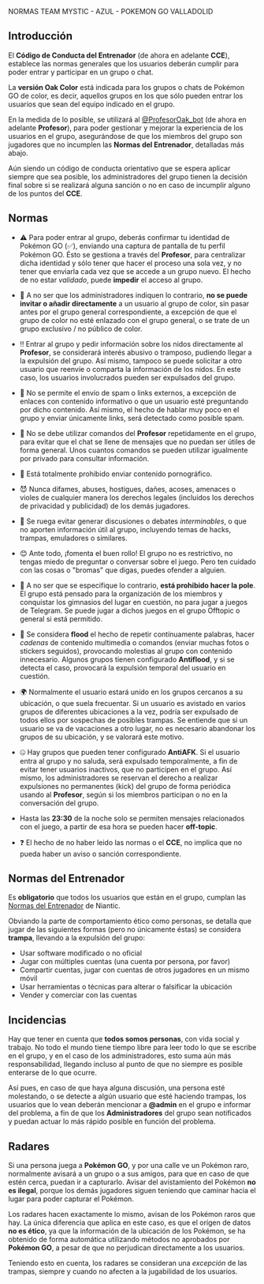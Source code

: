 NORMAS TEAM MYSTIC - AZUL - POKEMON GO VALLADOLID

## Introducción
El **Código de Conducta del Entrenador** (de ahora en adelante **CCE**), establece las normas generales que los usuarios deberán cumplir para poder entrar y participar en un grupo o chat.

La **versión Oak Color** está indicada para los grupos o chats de Pokémon GO de color, es decir, aquellos grupos en los que sólo pueden entrar los usuarios que sean del equipo indicado en el grupo.

En la medida de lo posible, se utilizará al [@ProfesorOak_bot](https://t.me/ProfesorOak_bot) (de ahora en adelante **Profesor**), para poder gestionar y mejorar la experiencia de los usuarios en el grupo, asegurándose de que los miembros del grupo son jugadores que no incumplen las **Normas del Entrenador**, detalladas más abajo.

Aún siendo un código de conducta orientativo que se espera aplicar siempre que sea posible, los administradores del grupo tienen la decisión final sobre si se realizará alguna sanción o no en caso de incumplir alguno de los puntos del **CCE**.

## Normas
- ⚠️ Para poder entrar al grupo, deberás confirmar tu identidad de Pokémon GO (✅), enviando una captura de pantalla de tu perfil Pokémon GO. Ésto se gestiona a través del **Profesor**, para centralizar dicha identidad y sólo tener que hacer el proceso una sola vez, y no tener que enviarla cada vez que se accede a un grupo nuevo. El hecho de no estar *validado*, puede **impedir** el acceso al grupo.
- 🔗 A no ser que los administradores indiquen lo contrario, **no se puede invitar o añadir directamente** a un usuario al grupo de color, sin pasar antes por el grupo general correspondiente, a excepción de que el grupo de color no esté enlazado con el grupo general, o se trate de un grupo exclusivo / no público de color.
- ‼️ Entrar al grupo y pedir información sobre los nidos directamente al **Profesor**, se considerará interés abusivo o tramposo, pudiendo llegar a la expulsión del grupo. Así mismo, tampoco se puede solicitar a otro usuario que reenvíe o comparta la información de los nidos. En este caso, los usuarios involucrados pueden ser expulsados del grupo.
- 📩 No se permite el envío de spam o links externos, a excepción de enlaces con contenido informativo o que un usuario esté preguntando por dicho contenido. Así mismo, el hecho de hablar muy poco en el grupo y enviar únicamente links, será detectado como posible spam.
- 🚫 No se debe utilizar comandos del **Profesor** repetidamente en el grupo, para evitar que el chat se llene de mensajes que no puedan ser útiles de forma general. Unos cuantos comandos se pueden utilizar igualmente por privado para consultar información.
- 🔞 Está totalmente prohibido enviar contenido pornográfico.
- 😈 Nunca difames, abuses, hostigues, dañes, acoses, amenaces o violes de cualquier manera los derechos legales (incluidos los derechos de privacidad y publicidad) de los demás jugadores.
- 👺 Se ruega evitar generar discusiones o debates *interminables*, o que no aporten información útil al grupo, incluyendo temas de hacks, trampas, emuladores o similares.
- 😊 Ante todo, ¡fomenta el buen rollo! El grupo no es restrictivo, no tengas miedo de preguntar o conversar sobre el juego. Pero ten cuidado con las cosas o "bromas" que digas, puedes ofender a alguien.
- 📢 A no ser que se especifique lo contrario, **está prohibido hacer la pole**. El grupo está pensado para la organización de los miembros y conquistar los gimnasios del lugar en cuestión, no para jugar a juegos de Telegram. Se puede jugar a dichos juegos en el grupo Offtopic o general si está permitido.
- 📩 Se considera **flood** el hecho de repetir contínuamente palabras, hacer *cadenas* de contenido multimedia o comandos (enviar muchas fotos o stickers seguidos), provocando molestias al grupo con contenido innecesario. Algunos grupos tienen configurado **Antiflood**, y si se detecta el caso, provocará la expulsión temporal del usuario en cuestión.
- 🌍 Normalmente el usuario estará unido en los grupos cercanos a su ubicación, o que suela frecuentar. Si un usuario es avistado en varios grupos de diferentes ubicaciones a la vez, podría ser expulsado de todos ellos por sospechas de posibles trampas. Se entiende que si un usuario se va de vacaciones a otro lugar, no es necesario abandonar los grupos de su ubicación, y se valorará este motivo.
- 🤐 Hay grupos que pueden tener configurado **AntiAFK**. Si el usuario entra al grupo y no saluda, será expulsado temporalmente, a fin de evitar tener usuarios inactivos, que no participen en el grupo. Así mismo, los administradores se reservan el derecho a realizar expulsiones no permanentes (kick) del grupo de forma periódica usando al **Profesor**, según si los miembros participan o no en la conversación del grupo.
- Hasta las **23:30** de la noche solo se permiten mensajes relacionados con el juego, a partir de esa hora se pueden hacer **off-topic**.

- ❓ El hecho de no haber leido las normas o el **CCE**, no implica que no pueda haber un aviso o sanción correspondiente.

## Normas del Entrenador
Es **obligatorio** que todos los usuarios que están en el grupo, cumplan las [Normas del Entrenador](https://support.pokemongo.nianticlabs.com/hc/es/articles/221993967) de Niantic.

Obviando la parte de comportamiento ético como personas, se detalla que jugar de las siguientes formas (pero no únicamente éstas) se considera **trampa**, llevando a la expulsión del grupo:
- Usar software modificado o no oficial
- Jugar con múltiples cuentas (una cuenta por persona, por favor)
- Compartir cuentas, jugar con cuentas de otros jugadores en un mismo móvil
- Usar herramientas o técnicas para alterar o falsificar la ubicación
- Vender y comerciar con las cuentas

## Incidencias
Hay que tener en cuenta que **todos somos personas**, con vida social y trabajo. No todo el mundo tiene tiempo libre para leer todo lo que se escribe en el grupo, y en el caso de los administradores, esto suma aún más responsabilidad, llegando incluso al punto de que no siempre es posible enterarse de lo que ocurre.

Así pues, en caso de que haya alguna discusión, una persona esté molestando, o se detecte a algún usuario que esté haciendo trampas, los usuarios que lo vean deberán mencionar a **@admin** en el grupo e informar del problema, a fin de que los **Administradores** del grupo sean notificados y puedan actuar lo más rápido posible en función del problema.

## Radares
Si una persona juega a **Pokémon GO**, y por una calle ve un Pokémon raro, normalmente avisará a un grupo o a sus amigos, para que en caso de que estén cerca, puedan ir a capturarlo. Avisar del avistamiento del Pokémon **no es ilegal**, porque los demás jugadores siguen teniendo que caminar hacia el lugar para poder capturar el Pokémon.

Los radares hacen exactamente lo mismo, avisan de los Pokémon raros que hay. La única diferencia que aplica en este caso, es que el orígen de datos **no es ético**, ya que la información de la ubicación de los Pokémon, se ha obtenido de forma automática utilizando métodos no aprobados por **Pokémon GO**, a pesar de que no perjudican directamente a los usuarios.

Teniendo esto en cuenta, los radares se consideran una *excepción* de las trampas, siempre y cuando no afecten a la jugabilidad de los usuarios.
